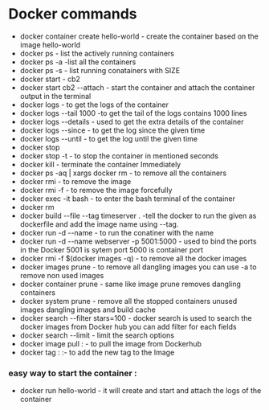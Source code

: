 # Docker commands

* docker container create hello-world - create the container based on the image hello-world
* docker ps - list the actively running containers 
* docker ps -a -list all the containers 
* docker ps -s - list running conatainers with SIZE
* docker start <containerId> - cb2 
* docker start cb2 --attach - start the container and attach the container output in the terminal
* docker logs <containerId> - to get the logs of the container
* docker logs --tail 1000 <containerId> -to get the tail of the logs contains 1000 lines
* docker logs --details <containerId> - used to get the extra details of the container
* docker logs --since <UTC> <containerId>- to get the log since the given time
* docker logs --until <UTC> <containerId>- to get the log until the given time
* docker stop <containerId>
* docker stop -t <seconds> <containerId> - to stop the container in mentioned seconds
* docker kill <containerId> - terminate the container Immediately
* docker ps -aq | xargs docker rm - to remove all the containers
* docker rmi <imageId> - to remove the image
* docker rmi -f <imageId> - to remove the image forcefully
* docker exec -it <containerId> bash - to enter the bash terminal of the container
* docker rm <containerId>
* docker build --file <filename> --tag timeserver . -tell the docker to run the given as dockerfile and add the image name using --tag.
* docker run -d --name <containername> <imageId or name> - to run the conatiner with the name
* docker run -d --name webserver -p 5001:5000 <containerId> - used to bind the ports in the Docker 5001 is sytem port 5000 is container port
* docker rmi -f $(docker images -q) - to remove all the docker images
* docker images prune - to remove all dangling images you can use -a to remove non used images
* docker container prune - same like image prune removes dangling containers
* docker system prune - remove all the stopped containers unused images dangling images and build cache
* docker search --filter stars=100 <ImageName> - docker search is used to search the docker images from
Docker hub you can add filter for each fields
* docker search --limit <ImageName> - limit the search options
* docker image pull <Imagename>:<version> - to pull the image from Dockerhub
* docker tag <oldImageName>:<version> <newImagename>:<version>- to add the new tag to the Image

### easy way to start the container :
* docker run hello-world - it will create and start and attach the logs of the container